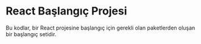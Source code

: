 # React Başlangıç Projesi

Bu kodlar, bir React projesine başlangıç için gerekli olan paketlerden oluşan bir başlangıç setidir.
